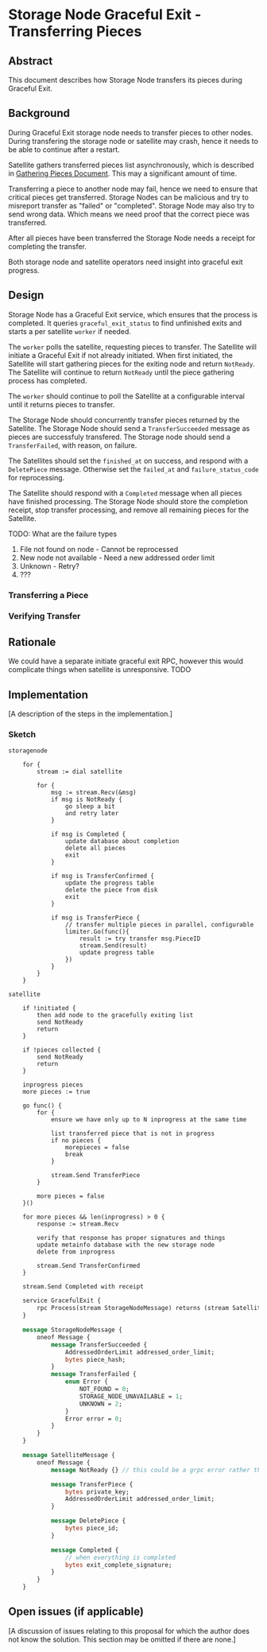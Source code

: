 # Storage Node Graceful Exit - Transferring Pieces

## Abstract

This document describes how Storage Node transfers its pieces during Graceful Exit.

## Background

During Graceful Exit storage node needs to transfer pieces to other nodes. During transfering the storage node or satellite may crash, hence it needs to be able to continue after a restart. 

Satellite gathers transferred pieces list asynchronously, which is described in [Gathering Pieces Document](storagenode-graceful-exit-pieces.md). This may a significant amount of time.

Transferring a piece to another node may fail, hence we need to ensure that critical pieces get transferred. Storage Nodes can be malicious and try to misreport transfer as "failed" or "completed". Storage Node may also try to send wrong data. Which means we need proof that the correct piece was transferred.

After all pieces have been transferred the Storage Node needs a receipt for completing the transfer.

Both storage node and satellite operators need insight into graceful exit progress.

## Design

Storage Node has a Graceful Exit service, which ensures that the process is completed. It queries `graceful_exit_status` to find unfinished exits and starts a per satellite `worker` if needed.

The `worker` polls the satellite, requesting pieces to transfer. The Satellite will initiate a Graceful Exit if not already initiated. When first initiated, the Satellite  will start gathering pieces for the exiting node and return `NotReady`. The Satellite will continue to return `NotReady` until the piece gathering process has completed.

The `worker` should continue to poll the Satellite at a configurable interval until it returns pieces to transfer.  

The Storage Node should concurrently transfer pieces returned by the Satellite.  The Storage Node should send a `TransferSucceeded` message as pieces are successfuly transfered. The Storage node should send a `TransferFailed`, with reason, on failure.

The Satellites should set the `finished_at` on success, and respond with a `DeletePiece` message. Otherwise set the `failed_at` and `failure_status_code` for reprocessing.

The Satellite should respond with a `Completed` message when all pieces have finished processing. 
The Storage Node should store the completion receipt, stop transfer processing, and remove all remaining pieces for the Satellite.


TODO: What are the failure types
1. File not found on node - Cannot be reprocessed
2. New node not available - Need a new addressed order limit
3. Unknown - Retry?
4. ???

### Transferring a Piece

### Verifying Transfer


## Rationale

We could have a separate initiate graceful exit RPC, however this would complicate things when satellite is unresponsive. TODO

## Implementation

[A description of the steps in the implementation.]

### Sketch

```
storagenode

    for {
        stream := dial satellite

        for {
            msg := stream.Recv(&msg)
            if msg is NotReady {
                go sleep a bit
                and retry later
            }

            if msg is Completed {
                update database about completion
                delete all pieces
                exit
            }

            if msg is TransferConfirmed {
                update the progress table
                delete the piece from disk
                exit
            }

            if msg is TransferPiece {
                // transfer multiple pieces in parallel, configurable
                limiter.Go(func(){
                    result := try transfer msg.PieceID
                    stream.Send(result)
                    update progress table
                })
            }
        }
    }

satellite

    if !initiated {
        then add node to the gracefully exiting list
        send NotReady
        return
    }

    if !pieces collected {
        send NotReady
        return
    }

    inprogress pieces
    more pieces := true

    go func() {
        for {
            ensure we have only up to N inprogress at the same time
            
            list transferred piece that is not in progress
            if no pieces {
                morepieces = false
                break
            }

            stream.Send TransferPiece
        }

        more pieces = false
    }()

    for more pieces && len(inprogress) > 0 {
        response := stream.Recv

        verify that response has proper signatures and things
        update metainfo database with the new storage node
        delete from inprogress

        stream.Send TransferConfirmed
    }

    stream.Send Completed with receipt
```



``` proto
	service GracefulExit {
        rpc Process(stream StorageNodeMessage) returns (stream SatelliteMessage)
	}

	message StorageNodeMessage {
        oneof Message {
            message TransferSucceeded {
		        AddressedOrderLimit addressed_order_limit;
		        bytes piece_hash;
            }
            message TransferFailed {
                enum Error {
                    NOT_FOUND = 0;
                    STORAGE_NODE_UNAVAILABLE = 1;
                    UNKNOWN = 2;
                }
                Error error = 0;
            }
        }
	}

	message SatelliteMessage {
        oneof Message {
            message NotReady {} // this could be a grpc error rather than a message

            message TransferPiece {
                bytes private_key;
                AddressedOrderLimit addressed_order_limit;              
            }

            message DeletePiece {
                bytes piece_id;
            }

            message Completed {
                // when everything is completed
                bytes exit_complete_signature;
            }
        }
	}
```


## Open issues (if applicable)

[A discussion of issues relating to this proposal for which the author does not
know the solution. This section may be omitted if there are none.]

